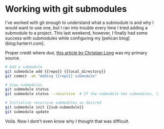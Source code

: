 # Working with git submodules

I've worked with git enough to understand what a submodule is and why I would want to use one, but I ran into trouble every time I tried adding a submodule to a project.
This last weekend, however, I finally had some success with submodules while configuring my [pelican blog](blog.harterrt.com].

Proper credit where due, [this article by Christian Long](http://www.christianlong.com/blog/more-on-pelican-themes.html) was my primary source.

```bash
# Add a submodule
git submodule add {{repo}} {{local_directory}}
git commit -am "Adding {{repo}} submodule"

# View submodules
git submodule status
git submodule status --recursive  # If the submodule has submodules, like pelican-themes

# Initialize recursive submodules as desired
git submodule init {{sub-submodule}}
git submodule update

```

Voila. Now I dont't even know why I thought that was difficult.
